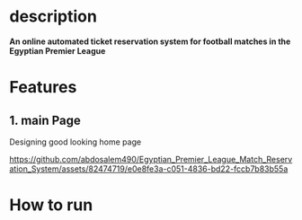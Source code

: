# description
**An online automated ticket reservation system for football matches in the Egyptian Premier League**

# Features
## 1. main Page
Designing good looking home page

https://github.com/abdosalem490/Egyptian_Premier_League_Match_Reservation_System/assets/82474719/e0e8fe3a-c051-4836-bd22-fccb7b83b55a

# How to run
